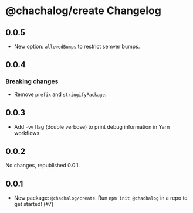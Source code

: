 # @chachalog/create Changelog

## 0.0.5

* New option: `allowedBumps` to restrict semver bumps.

## 0.0.4

### Breaking changes

* Remove `prefix` and `stringifyPackage`.

## 0.0.3

* Add `-vv` flag (double verbose) to print debug information in Yarn workflows.

## 0.0.2

No changes, republished 0.0.1.

## 0.0.1

* New package: `@chachalog/create`. Run `npm init @chachalog` in a repo to get started! (#7)
